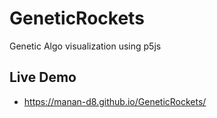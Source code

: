 # GeneticRockets
Genetic Algo visualization using p5js 


## Live Demo
* https://manan-d8.github.io/GeneticRockets/
